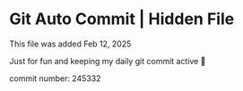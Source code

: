 # Git Auto Commit | Hidden File

This file was added Feb 12, 2025

Just for fun and keeping my daily git commit active 🤪

commit number: 245332
